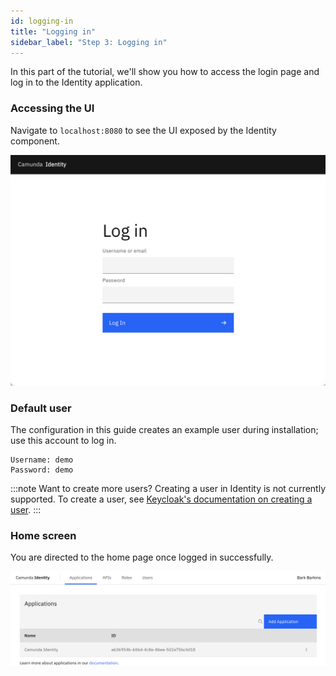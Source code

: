 ```yaml
---
id: logging-in
title: "Logging in"
sidebar_label: "Step 3: Logging in"
---
```


In this part of the tutorial, we'll show you how to access the login page and log in to the Identity application.

### Accessing the UI

Navigate to `localhost:8080` to see the UI exposed by the Identity component.

![identity-login-page](../img/identity-login-page.png)

### Default user

The configuration in this guide creates an example user during installation; use this account to log in.

```text
Username: demo
Password: demo
```

:::note Want to create more users?
Creating a user in Identity is not currently supported. To create a user, see
[Keycloak's documentation on creating a user](https://www.keycloak.org/docs/latest/server_admin/#proc-creating-user_server_administration_guide).
:::

### Home screen

You are directed to the home page once logged in successfully.

![identity-landing-page](../img/identity-landing-page.png)
